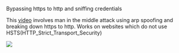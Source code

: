 Bypassing https to http and sniffing credentials

This [video](https://www.youtube.com/watch?v=fL3C7ik_s-8) involves man in the middle attack using arp spoofing and breaking down https to http. Works on websites which do not use HSTS(HTTP_Strict_Transport_Security) 


[![](http://img.youtube.com/vi/fL3C7ik_s-8/0.jpg)](http://www.youtube.com/watch?v=fL3C7ik_s-8 "Sniffing credentials")


